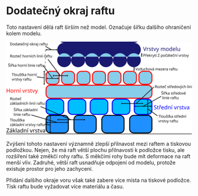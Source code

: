 Dodatečný okraj raftu
====
Toto nastavení dělá raft širším než model. Označuje šířku dalšího ohraničení kolem modelu.

![Rozměry související s raftem](../images/raft_dimensions_cs.svg)

Zvýšení tohoto nastavení významně zlepší přilnavost mezi raftem a tiskovou podložkou. Nejen, že má raft větší plochu přilnavosti k podložce tisku, ale rozšíření také změkčí rohy raftu. S měkčími rohy bude mít deformace na raft menší vliv. Zadruhé, větší raft usnadňuje odpojení od modelu, protože existuje prostor pro jeho zachycení.

Přidání dalšího okraje voru však také zabere více místa na tiskové podložce. Tisk raftu bude vyžadovat více materiálu a času.